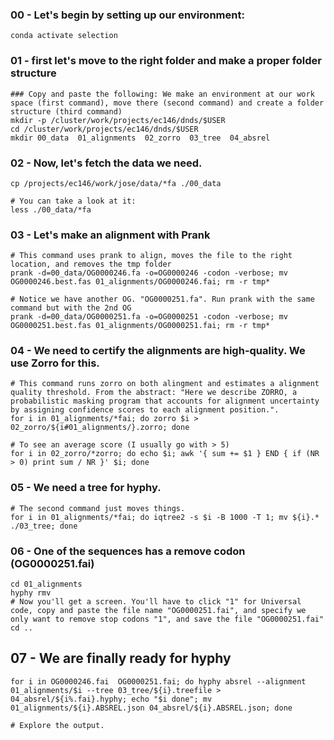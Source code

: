 ### 00 - Let's begin by setting up our environment:
```
conda activate selection
```

### 01 - first let's move to the right folder and make a proper folder structure
```
### Copy and paste the following: We make an environment at our work space (first command), move there (second command) and create a folder structure (third command)
mkdir -p /cluster/work/projects/ec146/dnds/$USER
cd /cluster/work/projects/ec146/dnds/$USER
mkdir 00_data  01_alignments  02_zorro  03_tree  04_absrel
```

### 02 - Now, let's fetch the data we need.
```
cp /projects/ec146/work/jose/data/*fa ./00_data

# You can take a look at it:
less ./00_data/*fa
```

### 03 - Let's make an alignment with Prank
```
# This command uses prank to align, moves the file to the right location, and removes the tmp folder
prank -d=00_data/OG0000246.fa -o=OG0000246 -codon -verbose; mv OG0000246.best.fas 01_alignments/OG0000246.fai; rm -r tmp*

# Notice we have another OG. "OG0000251.fa". Run prank with the same command but with the 2nd OG
prank -d=00_data/OG0000251.fa -o=OG0000251 -codon -verbose; mv OG0000251.best.fas 01_alignments/OG0000251.fai; rm -r tmp*
```

### 04 - We need to certify the alignments are high-quality. We use Zorro for this.
```
# This command runs zorro on both alingment and estimates a alignment quality threshold. From the abstract: "Here we describe ZORRO, a probabilistic masking program that accounts for alignment uncertainty by assigning confidence scores to each alignment position.".
for i in 01_alignments/*fai; do zorro $i > 02_zorro/${i#01_alignments/}.zorro; done

# To see an average score (I usually go with > 5)
for i in 02_zorro/*zorro; do echo $i; awk '{ sum += $1 } END { if (NR > 0) print sum / NR }' $i; done
```

### 05 - We need a tree for hyphy.
```
# The second command just moves things.
for i in 01_alignments/*fai; do iqtree2 -s $i -B 1000 -T 1; mv ${i}.* ./03_tree; done
```

### 06 - One of the sequences has a remove codon (OG0000251.fai)
```
cd 01_alignments
hyphy rmv
# Now you'll get a screen. You'll have to click "1" for Universal code, copy and paste the file name "OG0000251.fai", and specify we only want to remove stop codons "1", and save the file "OG0000251.fai"
cd ..
```
## 07 - We are finally ready for hyphy
```
for i in OG0000246.fai  OG0000251.fai; do hyphy absrel --alignment 01_alignments/$i --tree 03_tree/${i}.treefile > 04_absrel/${i%.fai}.hyphy; echo "$i done"; mv 01_alignments/${i}.ABSREL.json 04_absrel/${i}.ABSREL.json; done

# Explore the output.
```
